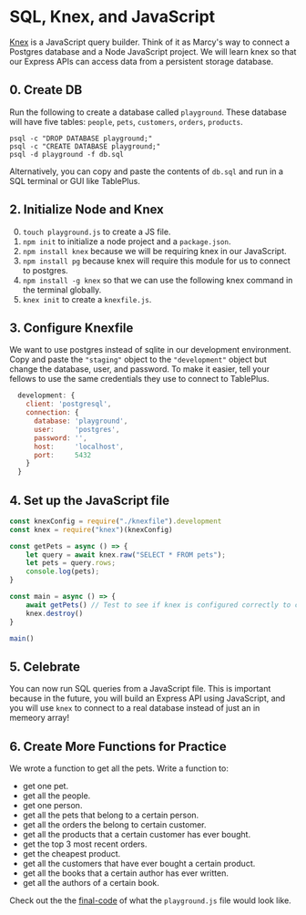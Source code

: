 # SQL, Knex, and JavaScript

[Knex](https://knexjs.org/) is a JavaScript query builder. Think of it as Marcy's way to connect a Postgres database and a Node JavaScript project. We will learn knex so that our Express APIs can access data from a persistent storage database.

## 0. Create DB
Run the following to create a database called `playground`. These database will have five tables: `people`, `pets`, `customers`, `orders`, `products`.
```
psql -c "DROP DATABASE playground;"
psql -c "CREATE DATABASE playground;"
psql -d playground -f db.sql
```
Alternatively, you can copy and paste the contents of `db.sql` and run in a SQL terminal or GUI like TablePlus. 

## 2. Initialize Node and Knex

0. `touch playground.js` to create a JS file. 
1. `npm init` to initialize a node project and a `package.json`.
2. `npm install knex` because we will be requiring knex in our JavaScript.
3. `npm install pg` because knex will require this module for us to connect to postgres.
4. `npm install -g knex` so that we can use the following knex command in the terminal globally.
5. `knex init` to create a `knexfile.js`.

## 3. Configure Knexfile
We want to use postgres instead of sqlite in our development environment. Copy and paste the `"staging"` object to the `"development"` object but change the database, user, and password. To make it easier, tell your fellows to use the same credentials they use to connect to TablePlus.
```js
  development: {
    client: 'postgresql',
    connection: {
      database: 'playground',
      user:     'postgres',
      password: '',
      host:     'localhost',
      port:     5432
    }
  }
```

## 4. Set up the JavaScript file
```js
const knexConfig = require("./knexfile").development
const knex = require("knex")(knexConfig)

const getPets = async () => {
    let query = await knex.raw("SELECT * FROM pets");
    let pets = query.rows;
    console.log(pets);
}

const main = async () => {
    await getPets() // Test to see if knex is configured correctly to connect to your database
    knex.destroy()
}

main()
```

## 5. Celebrate

You can now run SQL queries from a JavaScript file. This is important because in the future, you will build an Express API using JavaScript, and you will use `knex` to connect to a real database instead of just an in memeory array!

## 6. Create More Functions for Practice
We wrote a function to get all the pets. Write a function to:
* get one pet.
* get all the people.
* get one person.
* get all the pets that belong to a certain person.
* get all the orders the belong to certain customer.
* get all the products that a certain customer has ever bought.
* get the top 3 most recent orders.
* get the cheapest product.
* get all the customers that have ever bought a certain product.
* get all the books that a certain author has ever written.
* get all the authors of a certain book.

Check out the the [final-code](final-code/playground.js) of what the `playground.js` file would look like.